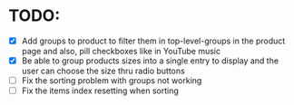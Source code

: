 # TODO:

- [x] Add groups to product to filter them in top-level-groups in the product page and also, pill checkboxes like in YouTube music
- [x] Be able to group products sizes into a single entry to display and the user can choose the size thru radio buttons
- [ ] Fix the sorting problem with groups not working
- [ ] Fix the items index resetting when sorting

